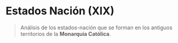 # Estados Nación (XIX)

> Análisis de los estados-nación que se forman en los antiguos territorios de la **Monarquía Católica**.